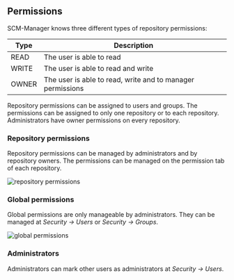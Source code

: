 ## Permissions

SCM-Manager knows three different types of repository permissions:

Type | Description
----- | ----------
READ | The user is able to read
WRITE | The user is able to read and write
OWNER | The user is able to read, write and to manager permissions

Repository permissions can be assigned to users and groups. The permissions can be assigned
to only one repository or to each repository. Administrators have owner permissions on every repository.

### Repository permissions

Repository permissions can be managed by administrators and by repository owners. 
The permissions can be managed on the permission tab of each repository.

![repository permissions](en/screenshots/permissions_repository.png "repository permissions")

### Global permissions

Global permissions are only manageable by administrators. They can be managed at *Security -> Users* or *Security -> Groups*.

![global permissions](en/screenshots/permissions_global.png "global permissions")

### Administrators

Administrators can mark other users as administrators at *Security -> Users*.
